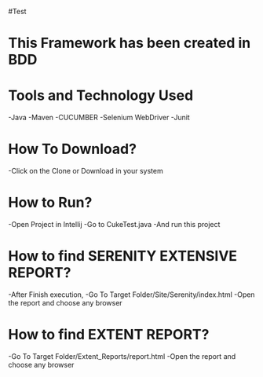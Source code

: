 #Test

# This Framework has been created in BDD

# Tools and Technology Used

-Java
-Maven
-CUCUMBER
-Selenium WebDriver
-Junit

# How To Download?

-Click on the Clone or Download in your system

# How to Run?

-Open Project in Intellij
-Go to CukeTest.java
-And run this project

# How to find SERENITY EXTENSIVE REPORT?

-After Finish execution,
-Go To Target Folder/Site/Serenity/index.html
-Open the report and choose any browser

# How to find EXTENT REPORT?

-Go To Target Folder/Extent_Reports/report.html
-Open the report and choose any browser
